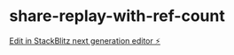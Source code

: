 # share-replay-with-ref-count

[Edit in StackBlitz next generation editor ⚡️](https://stackblitz.com/~/github.com/maciejkoch/share-replay-with-ref-count)